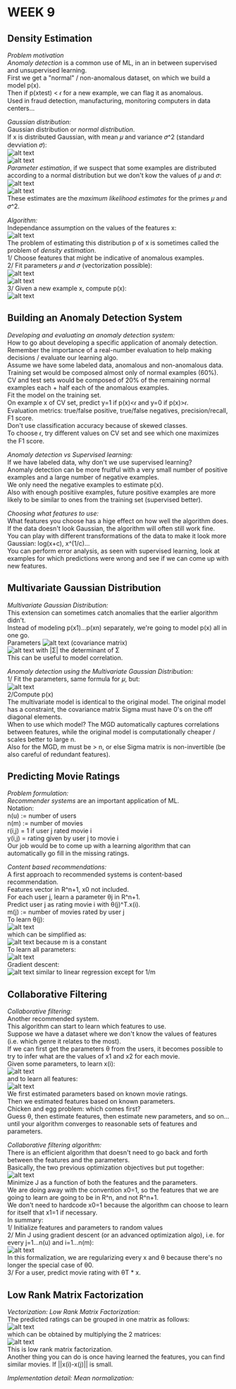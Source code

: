 # **WEEK 9**

## **Density Estimation**  

*Problem motivation*  
*Anomaly detection* is a common use of ML, in an in between supervised and unsupervised learning.  
First we get a "normal" / non-anomalous dataset, on which we build a model p(x).  
Then if p(xtest) < 𝜖 for a new example, we can flag it as anomalous.  
Used in fraud detection, manufacturing, monitoring computers in data centers...

*Gaussian distribution:*  
Gaussian distribution or *normal distribution*.  
If x is distributed Gaussian, with mean 𝜇 and variance 𝜎^2 (standard devviation 𝜎):  
![alt text](https://i.imgur.com/E42UENI.png)  
![alt text](https://i.imgur.com/pxDjNDf.png)  
*Parameter estimation*, if we suspect that some examples are distributed according to a normal distribution but we don't kow the values of 𝜇 and 𝜎:  
![alt text](https://i.imgur.com/MI0j5Ro.png)  
![alt text](https://i.imgur.com/CXonuwa.png)  
These estimates are the *maximum likelihood estimates* for the primes 𝜇 and 𝜎^2.

*Algorithm:*  
Independance assumption on the values of the features x:  
![alt text](https://i.imgur.com/vz9fOHA.png)  
The problem of estimating this distribution p of x is sometimes called the problem of *density estimation*.  
1/ Choose features that might be indicative of anomalous examples.  
2/ Fit parameters 𝜇 and 𝜎 (vectorization possible):  
![alt text](https://i.imgur.com/pRdCrvD.png)  
![alt text](https://i.imgur.com/PSj7aAL.png)  
3/ Given a new example x, compute p(x):  
![alt text](https://i.imgur.com/qMT0jzu.png)  

## **Building an Anomaly Detection System**

*Developing and evaluating an anomaly detection system:*  
How to go about developing a specific application of anomaly detection.  
Remember the importance of a real-number evaluation to help making decisions / evaluate our learning algo.  
Assume we have some labeled data, anomalous and non-anomalous data.  
Training set would be composed almost only of normal examples (60%).  
CV and test sets would be composed of 20% of the remaining normal examples each + half each of the anomalous examples.  
Fit the model on the training set.  
On example x of CV set, predict y=1 if p(x)<𝜖 and y=0 if p(x)>𝜖.  
Evaluation metrics: true/false positive, true/false negatives, precision/recall, F1 score.  
Don't use classification accuracy because of skewed classes.  
To choose 𝜖, try different values on CV set and see which one maximizes the F1 score.

*Anomaly detection vs Supervised learning:*  
If we have labeled data, why don't we use supervised learning?  
Anomaly detection can be more fruitful with a very small number of positive examples and a large number of negative examples.  
We only need the negative examples to estimate p(x).  
Also with enough positiive examples, future positive examples are more likely to be similar to ones from the training set (supervised better).  

*Choosing what features to use:*  
What features you choose has a hige effect on how well the algorithm does.  
If the data doesn't look Gaussian, the algorithm will often still work fine.  
You can play with different transformations of the data to make it look more Gaussian: log(x+c), x^(1/c)...  
You can perform error analysis, as seen with supervised learning, look at examples for which predictions were wrong and see if we can come up with new features.  

## **Multivariate Gaussian Distribution**

*Multivariate Gaussian Distribution:*  
This extension can sometimes catch anomalies that the earlier algorithm didn't.  
Instead of modeling p(x1)...p(xn) separately, we're going to model p(x) all in one go.  
Parameters ![alt text](https://i.imgur.com/VTlJxgX.png) (covariance matrix)  
![alt text](https://i.imgur.com/gx4zaZr.png) with |Σ| the determinant of Σ  
This can be useful to model correlation.

*Anomaly detection using the Multivariate Gaussian Distribution:*  
1/ Fit the parameters, same formula for 𝜇, but:  
![alt text](https://i.imgur.com/dNj82lQ.png)  
2/Compute p(x)  
The multivariate model is identical to the original model. The original model has a constraint, the covariance matrix Sigma must have 0's on the off diagonal elements.  
When to use which model? The MGD automatically captures correlations between features, while the original model is computationally cheaper / scales better to large n.  
Also for the MGD, m must be > n, or else Sigma matrix is non-invertible (be also careful of redundant features).  

## **Predicting Movie Ratings**

*Problem formulation:*  
*Recommender systems* are an important application of ML.  
Notation:  
n(u) := number of users  
n(m) := number of movies  
r(i,j) = 1 if user j rated movie i  
y(i,j) = rating given by user j to movie i  
Our job would be to come up with a learning algorithm that can automatically go fill in the missing ratings.  

*Content based recommendations:*  
A first approach to recommended systems is content-based recommendation.  
Features vector in R^n+1, x0 not included.  
For each user j, learn a parameter θj in R^n+1.  
Predict user j as rating movie i with θ(j)^T.x(i).  
m(j) := number of movies rated by user j  
To learn θ(j):  
![alt text](https://i.imgur.com/hJ9we2F.png)  
which can be simplified as:  
![alt text](https://i.imgur.com/oJOXqws.png) because m is a constant  
To learn all parameters:  
![alt text](https://i.imgur.com/aD1Icfa.png)  
Gradient descent:  
![alt text](https://i.imgur.com/WGBCv1x.png) similar to linear regression except for 1/m  

## **Collaborative Filtering**

*Collaborative filtering:*  
Another recommended system.  
This algorithm can start to learn which features to use.  
Suppose we have a dataset where we don't know the values of features (i.e. which genre it relates to the most).  
If we can first get the parameters θ from the users, it becomes possible to try to infer what are the values of x1 and x2 for each movie.  
Given some parameters, to learn x(i):  
![alt text](https://i.imgur.com/6Frcay5.png)  
and to learn all features:  
![alt text](https://i.imgur.com/mtc3WgW.png)  
We first estimated parameters based on known movie ratings.  
Then we estimated features based on known parameters.  
Chicken and egg problem: which comes first?  
Guess θ, then estimate features, then estimate new parameters, and so on... until your algorithm converges to reasonable sets of features and parameters.  

*Collaborative filtering algorithm:*  
There is an efficient algorithm that doesn't need to go back and forth between the features and the parameters.  
Basically, the two previous optimization objectives but put together:  
![alt text](https://i.imgur.com/iDAEaNu.png)  
Minimize J as a function of both the features and the parameters.  
We are doing away with the convention x0=1, so the features that we are going to learn are going to be in R^n, and not R^n+1.  
We don't need to hardcode x0=1 because the algorithm can choose to learn for itself that x1=1 if necessary.  
In summary:  
1/ Initialize features and parameters to random values  
2/ Min J using gradient descent (or an advanced optimization algo), i.e. for every j=1...n(u) and i=1...n(m):  
![alt text](https://i.imgur.com/LMANC2k.png)  
In this formalization, we are regularizing every x and θ because there's no longer the special case of θ0.  
3/ For a user, predict movie rating with θT * x.

## **Low Rank Matrix Factorization**

*Vectorization: Low Rank Matrix Factorization:*  
The predicted ratings can be grouped in one matrix as follows:  
![alt text](https://i.imgur.com/RNEGUd3.png)  
which can be obtained by multiplying the 2 matrices:  
![alt text](https://i.imgur.com/7Ik916N.png)  
This is low rank matrix factorization.  
Another thing you can do is once having learned the features, you can find similar movies. If ||x(i)-x(j)|| is small.

*Implementation detail: Mean normalization:*  
